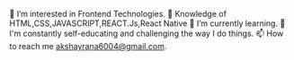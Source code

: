 👀 I’m interested in Frontend Technologies.
👀 Knowledge of HTML,CSS,JAVASCRIPT,REACT.Js,React Native
🌱 I’m currently learning.
💞️ I'm constantly self-educating and challenging the way I do things.
📫 How to reach me akshayrana6004@gmail.com.
